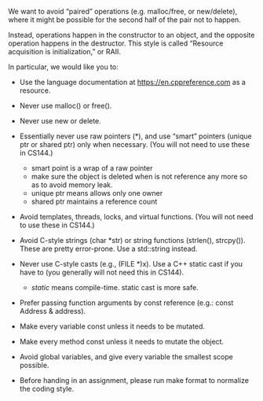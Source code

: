 
We want to avoid “paired” operations (e.g. malloc/free, or
new/delete), where it might be possible for the second half of the pair not to happen.

Instead, operations happen in the constructor
to an object, and the opposite operation happens in the destructor. This style is called
“Resource acquisition is initialization,” or RAII.


In particular, we would like you to:

- Use the language documentation at https://en.cppreference.com as a resource.
- Never use malloc() or free().
- Never use new or delete.
- Essentially never use raw pointers (*), and use “smart” pointers (unique ptr or shared ptr) only when necessary. (You will not need to use these in CS144.)
    - smart point is a wrap of a raw pointer
    - make sure the object is deleted when  is not reference any more so as to avoid memory leak.
    - unique ptr means allows only one owner
    - shared ptr maintains a reference count

- Avoid templates, threads, locks, and virtual functions. (You will not need to use these in CS144.)
- Avoid C-style strings (char *str) or string functions (strlen(), strcpy()). These are pretty error-prone. Use a std::string instead.
- Never use C-style casts (e.g., (FILE *)x). Use a C++ static cast if you have to (you generally will not need this in CS144).
    - *static* means compile-time. static cast is more safe.
- Prefer passing function arguments by const reference (e.g.: const Address & address).
- Make every variable const unless it needs to be mutated.
- Make every method const unless it needs to mutate the object.
- Avoid global variables, and give every variable the smallest scope possible.
- Before handing in an assignment, please run make format to normalize the coding style.



